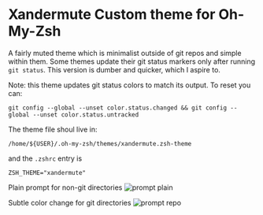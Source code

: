 # Xandermute Custom theme for Oh-My-Zsh

A fairly muted theme which is minimalist outside of git repos and simple within them. Some themes update their git status markers only after running `git status`. This version is dumber and quicker, which I aspire to.

Note: this theme updates git status colors to match its output. To reset you can:

`git config --global --unset color.status.changed && git config --global --unset color.status.untracked`

The theme file shoul live in:

`/home/${USER}/.oh-my-zsh/themes/xandermute.zsh-theme`

and the `.zshrc` entry is

`ZSH_THEME="xandermute"`

Plain prompt for non-git directories
![prompt plain](https://user-images.githubusercontent.com/6367213/199592276-502e816c-5172-414e-9d06-3352dfda9fbd.png)

Subtle color change for git directories
![prompt repo](https://user-images.githubusercontent.com/6367213/199592350-7844ce7c-c22f-405a-9c6a-b774885b7e80.png)
